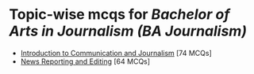 # Topic-wise mcqs for *Bachelor of Arts in Journalism (BA Journalism)*

- [Introduction to Communication and Journalism](https://mcqmate.com/topic/introduction-to-communication-and-journalism) [74 MCQs]
- [News Reporting and Editing](https://mcqmate.com/topic/news-reporting-and-editing) [64 MCQs]
